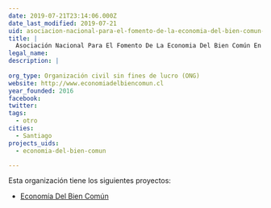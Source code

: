 ```yaml
---
date: 2019-07-21T23:14:06.000Z
date_last_modified: 2019-07-21
uid: asociacion-nacional-para-el-fomento-de-la-economia-del-bien-comun-en-chile
title: |
  Asociación Nacional Para El Fomento De La Economia Del Bien Común En Chile
legal_name: 
description: |
  
org_type: Organización civil sin fines de lucro (ONG)
website: http://www.economiadelbiencomun.cl
year_founded: 2016
facebook: 
twitter: 
tags:
  - otro
cities: 
  - Santiago
projects_uids:
  - economia-del-bien-comun

---
```


Esta organización tiene los siguientes proyectos:

- [Economía Del Bien Común](/proyectos/economia-del-bien-comun)

